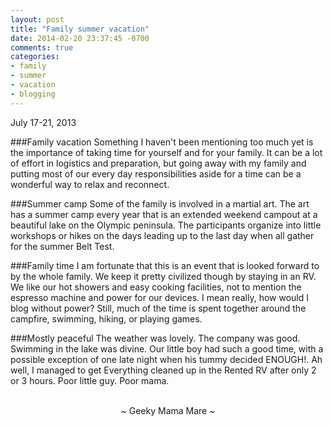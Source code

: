 ```yaml
---
layout: post
title: "Family summer vacation"
date: 2014-02-20 23:37:45 -0700
comments: true
categories:
- family
- summer
- vacation
- blogging
---
```

July 17-21, 2013

###Family vacation
Something I haven't been mentioning too much yet is the importance of taking time for yourself and for your family.  It can be a lot of effort in logistics and preparation, but going away with my family and putting most of our every day responsibilities aside for a time can be a wonderful way to relax and reconnect.

###Summer camp
Some of the family is involved in a martial art.  The art has a summer camp every year that is an extended weekend campout at a beautiful lake on the Olympic peninsula.  The participants organize into little workshops or hikes on the days leading up to the last day when all gather for the summer Belt Test.

###Family time
I am fortunate that this is an event that is looked forward to by the whole family.  We keep it pretty civilized though by staying in an RV.  We like our hot showers and easy cooking facilities, not to mention the espresso machine and power for our devices.  I mean really, how would I blog without power?  Still, much of the time is spent together around the campfire, swimming, hiking, or playing games.

###Mostly peaceful
The weather was lovely.  The company was good.  Swimming in the lake was divine.  Our little boy had such a good time, with a possible exception of one late night when his tummy decided ENOUGH!.  Ah well, I managed to get Everything cleaned up in the Rented RV after only 2 or 3 hours.  Poor little guy.  Poor mama.

<br>
<center>~ Geeky Mama Mare ~</center>
